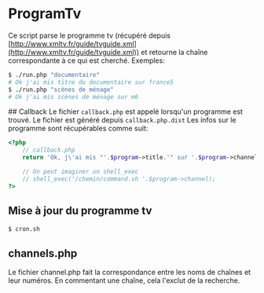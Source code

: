 # ProgramTv

Ce script parse le programme tv (récupéré depuis [http://www.xmltv.fr/guide/tvguide.xml](http://www.xmltv.fr/guide/tvguide.xml)) et retourne la chaîne correspondante à ce qui est cherché.
Exemples:
```bash
$ ./run.php "documentaire"
# Ok j'ai mis titre du documentaire sur france5
$ ./run.php "scènes de ménage"
# Ok j'ai mis scènes de ménage sur m6
```

## Callback
Le fichier ``callback.php`` est appelé lorsqu'un programme est trouvé.
Le fichier est généré depuis ``callback.php.dist``
Les infos sur le programme sont récupérables comme suit:
```php
<?php
    // callback.php
    return 'Ok, j\'ai mis "'.$program->title.'" sur '.$program->channel_name.' sur le canal '.$program->channel;

    // On peut imaginer un shell_exec
    // shell_exec('/chemin/command.sh '.$program->channel);
?>

```
## Mise à jour du programme tv

```bash
$ cron.sh
```

## channels.php
Le fichier channel.php fait la correspondance entre les noms de chaînes et leur numéros.
En commentant une chaîne, cela l'exclut de la recherche.

